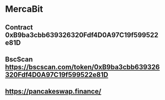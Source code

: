 # MercaBit
## Contract 0xB9ba3cbb639326320Fdf4D0A97C19f599522e81D
## BscScan https://bscscan.com/token/0xB9ba3cbb639326320Fdf4D0A97C19f599522e81D
## https://pancakeswap.finance/
